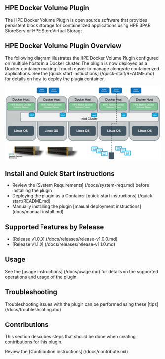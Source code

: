 ## HPE Docker Volume Plugin

The HPE Docker Volume Plugin is open source software that provides persistent block storage for containerized applications using HPE 3PAR StoreServ or HPE StoreVirtual Storage. 

## HPE Docker Volume Plugin Overview
The following diagram illustrates the HPE Docker Volume Plugin configured on multiple hosts in a Docker cluster. The plugin is now deployed as a Docker container making it much easier to manage alongside containerized applications. See the [quick start instructions] (/quick-start/README.md) for details on how to deploy the plugin container.


![HPE Docker Volume Plugin](/docs/img/HPE-DockerVolumePlugin-Overview.png "Storage Overview")

## Install and Quick Start instructions

* Review the [System Requirements] (/docs/system-reqs.md) before installing the plugin
* Deploying the plugin as a Container [quick-start instructions] (/quick-start/README.md)
* Manually installing the plugin [manual deployment instructions] (docs/manual-install.md)


## Supported Features by Release

* [Release v1.0.0] (/docs/releases/release-v1.0.0.md)
* [Release v1.1.0] (/docs/releases/release-v1.1.0.md)

## Usage

See the [usage instructions] (/docs/usage.md) for details on the supported operations and usage of the plugin.

## Troubleshooting

Troubleshooting issues with the plugin can be performed using these [tips] (/docs/troubleshooting.md) 

## Contributions

This section describes steps that should be done when creating contributions for this plugin.

Review the [Contribution instructions] (/docs/contribute.md) 

